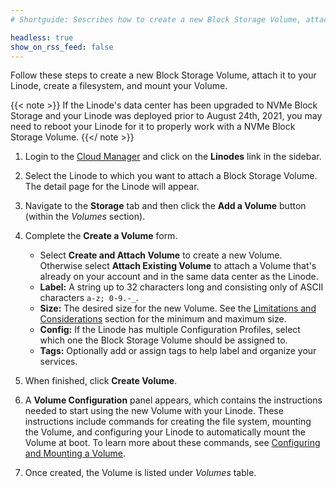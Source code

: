 ```yaml
---
# Shortguide: Sescribes how to create a new Block Storage Volume, attach it to your Linode, create a filesystem, and mount your Volume.

headless: true
show_on_rss_feed: false
---
```


Follow these steps to create a new Block Storage Volume, attach it to your Linode, create a filesystem, and mount your Volume.

{{< note >}}
If the Linode's data center has been upgraded to NVMe Block Storage and your Linode was deployed prior to August 24th, 2021, you may need to reboot your Linode for it to properly work with a NVMe Block Storage Volume.
{{</ note >}}

1.  Login to the [Cloud Manager](https://cloud.linode.com/linodes) and click on the **Linodes** link in the sidebar.

1.  Select the Linode to which you want to attach a Block Storage Volume. The detail page for the Linode will appear.

1.  Navigate to the **Storage** tab and then click the **Add a Volume** button (within the *Volumes* section).

1.  Complete the **Create a Volume** form.

    - Select **Create and Attach Volume** to create a new Volume. Otherwise select **Attach Existing Volume** to attach a Volume that's already on your account and in the same data center as the Linode.
    - **Label:** A string up to 32 characters long and consisting only of ASCII characters `a-z; 0-9.-_`.
    - **Size:** The desired size for the new Volume. See the [Limitations and Considerations](#limitations-and-considerations) section for the minimum and maximum size.
    - **Config:** If the Linode has multiple Configuration Profiles, select which one the Block Storage Volume should be assigned to.
    - **Tags:** Optionally add or assign tags to help label and organize your services.

1.  When finished, click **Create Volume**.

1.  A **Volume Configuration** panel appears, which contains the instructions needed to start using the new Volume with your Linode. These instructions include commands for creating the file system, mounting the Volume, and configuring your Linode to automatically mount the Volume at boot. To learn more about these commands, see [Configuring and Mounting a Volume](/docs/products/storage/block-storage/guides/configure-volume/).

1.  Once created, the Volume is listed under *Volumes* table.